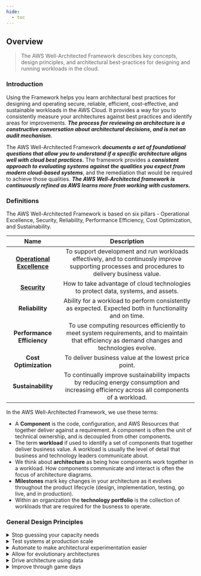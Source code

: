 ```yaml
---
hide:
  - toc
---
```


## **Overview**
> The AWS Well-Architected Framework describes key concepts, design principles, and architectural best-practices for designing and running workloads in the cloud.

### **Introduction**
Using the Framework helps you learn architectural best practices for designing and operating secure, reliable, efficient, cost-effective, and sustainable workloads in the AWS Cloud. It provides a way for you to consistently measure your architectures against best practices and identify areas for improvements. ***The process for reviewing an architecture is a constructive conversation about architectural decisions, and is not an audit mechanism***.

The AWS Well-Architected Framework ***documents a set of foundational questions that allow you to understand if a specific architecture aligns well with cloud best practices.*** The framework provides a ***consistent approach to evaluating systems against the qualities you expect from modern cloud-based systems***, and the remediation that would be required to achieve those qualities. ***The AWS Well-Architected framework is continuously refined as AWS learns more from working with customers.***


### **Definitions**
The AWS Well-Architected Framework is based on six pillars - Operational Excellence, Security, Reliability, Performance Efficiency, Cost Optimization, and Sustainability.

|                                   Name                                   |                                                                   Description                                                                    |
| :----------------------------------------------------------------------: | :----------------------------------------------------------------------------------------------------------------------------------------------: |
| **[Operational Excellence](pillars/operation_excellence/definition.md)** | To support development and run workloads effectively, and to continuosly improve supporting processes and procedures to delivery business value. |
|              **[Security](pillars/security/definition.md)**              |                                How to take advantage of cloud technologies to protect data, systems, and assets.                                 |
|                             **Reliability**                              |                     Ability for a workload to perform consistently as expected. Expected both in functionality and on time.                      |
|                        **Performance Efficiency**                        |  To use computing resources efficiently to meet system requirements, and to maintain that efficiency as demand changes and technologies evolve.  |
|                          **Cost Optimization**                           |                                               To deliver business value at the lowest price point.                                               |
|                            **Sustainability**                            |   To continually improve sustainability impacts by reducing energy consumption and increasing efficiency across all components of a workload.    |

In the AWS Well-Architected Framework, we use these terms:

- A **Component** is the code, configuration, and AWS Resources that together deliver against a requirement. A component is often the unit of technical ownership, and is decoupled from other components.
- The term **workload** if used to identify a set of components that together deliver business value. A workload is usually the level of detail that business and technology leaders communicate about.
- We think about **architecture** as being how components work together in a workload. How components communicate and interact is often the focus of architecture diagrams.
- **Milestones** mark key changes in your architecture as it evolves throughout the product lifecycle (design, implementation, testing, go live, and in production).
- Within an organization the **technology portfolio** is the collection of workloads that are required for the busness to operate.

### **General Design Principles**
<details>
<summary>Stop guessing your capacity needs</summary>
<p>
With cloud you don't need to guess your capacity needs up-front. If you need more scale-up, if you need less scale-down. Start small and cheap.
</p>
</details>
<details>
<summary>Test systems at production scale</summary>
<p>
With cloud you can create a copy of your production environment to test your applications at the same scale for a fraction of the cost (Spin up your test infrastructure -> Test your application -> Destroy your test infrastructure)
</p>
</details>
<details>
<summary>Automate to make architectural experimentation easier</summary>
<p>
Automate everything. As much as you can. Automation is an investment and that's paid off lowering manual effort, enabling version tracking and an easy version revert.
</p>
</details>
<details>
<summary>Allow for evolutionary architectures</summary>
<p>
With cloud it's easier and possible to refactor your complete architecture. Lower switching cost enable your business to adapt and evolve as changes and requirements appear.
</p>
</details>
<details>
<summary>Drive architecture using data</summary>
<p>
Cloud reports data about your architecture, collect it. Make incremental improvement and iterate as new data comes in. This is a repetitive process.
</p>
</details>
<details>
<summary>Improve through game days</summary>
<p>
Cloud allow you to play and stress test your architecture. Schedule regular play games, to simulate processes, edge cases, and new implementations.
</p>
</details>